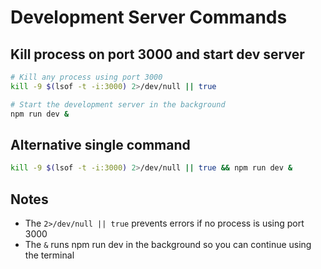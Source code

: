 # Development Server Commands

## Kill process on port 3000 and start dev server

```bash
# Kill any process using port 3000
kill -9 $(lsof -t -i:3000) 2>/dev/null || true

# Start the development server in the background
npm run dev &
```

## Alternative single command
```bash
kill -9 $(lsof -t -i:3000) 2>/dev/null || true && npm run dev &
```

## Notes
- The `2>/dev/null || true` prevents errors if no process is using port 3000
- The `&` runs npm run dev in the background so you can continue using the terminal
